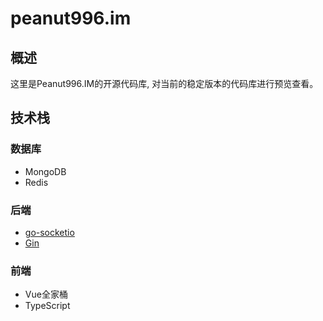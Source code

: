 # peanut996.im

## 概述

这里是Peanut996.IM的开源代码库, 对当前的稳定版本的代码库进行预览查看。

## 技术栈

### 数据库

+ MongoDB
+ Redis

### 后端

+ [go-socketio](https://github.com/googollee/go-socket.io)
+ [Gin](https://github.com/gin-gonic/gin)

### 前端

+ Vue全家桶
+ TypeScript
